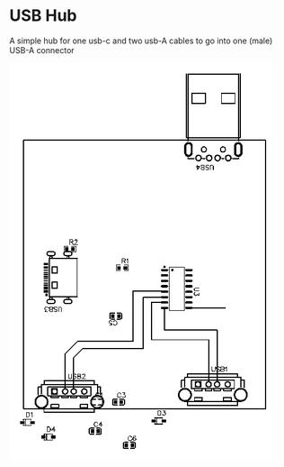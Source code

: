 # USB Hub

A simple hub for one usb-c and two usb-A cables to go into one (male) USB-A connector


![preview image](pcbPreview.svg)
